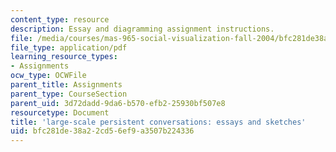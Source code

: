 ```yaml
---
content_type: resource
description: Essay and diagramming assignment instructions.
file: /media/courses/mas-965-social-visualization-fall-2004/bfc281de38a22cd56ef9a3507b224336_assn6.pdf
file_type: application/pdf
learning_resource_types:
- Assignments
ocw_type: OCWFile
parent_title: Assignments
parent_type: CourseSection
parent_uid: 3d72dadd-9da6-b570-efb2-25930bf507e8
resourcetype: Document
title: 'large-scale persistent conversations: essays and sketches'
uid: bfc281de-38a2-2cd5-6ef9-a3507b224336
---
```


